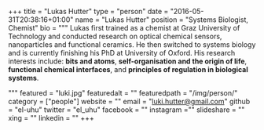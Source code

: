 +++
title = "Lukas Hutter"
type = "person"
date = "2016-05-31T20:38:16+01:00"
name = "Lukas Hutter"
position = "Systems Biologist, Chemist"
bio = """
Lukas first trained as a chemist at Graz University of Technology and conducted research on optical chemical  sensors, nanoparticles and functional ceramics.
He then switched to systems biology and is currently finishing his PhD at University of Oxford.
His research interests include: **bits and atoms**, **self-organisation and the origin of life**, **functional chemical interfaces**, and **principles of regulation in biological systems**.

"""
featured = "luki.jpg"
featuredalt = ""
featuredpath = "/img/person/"
category = ["people"]
website = ""
email = "luki.hutter@gmail.com"
github = "el-uhu"
twitter = "el_uhu"
facebook = ""
instagram =""
slideshare = ""
xing = ""
linkedin = ""
+++
